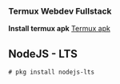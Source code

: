 ### Termux Webdev Fullstack
**Install termux apk**
<a href="https://f-droid.org/en/packages/com.termux/">Termux apk</a>

## NodeJS - LTS  
```
# pkg install nodejs-lts
```

